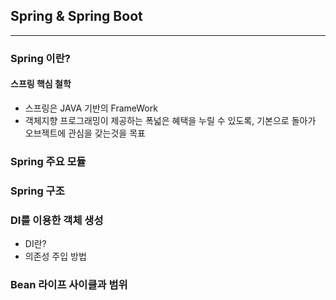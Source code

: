 ## Spring & Spring Boot

- - -
### Spring 이란?
#### 스프링 핵심 철학
- 스프링은 JAVA 기반의 FrameWork
- 객체지향 프로그래밍이 제공하는 폭넓은 혜택을 누릴 수 있도록, 기본으로 돌아가 오브젝트에 관심을 갖는것을 목표
### Spring 주요 모듈 

### Spring 구조

### DI를 이용한 객체 생성
- DI란?
- 의존성 주입 방법
### Bean 라이프 사이클과 범위
 
 